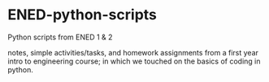# ENED-python-scripts
Python scripts from ENED 1 & 2

notes, simple activities/tasks, and homework assignments from a first year 
intro to engineering course; in which we touched on the basics of coding in python.
